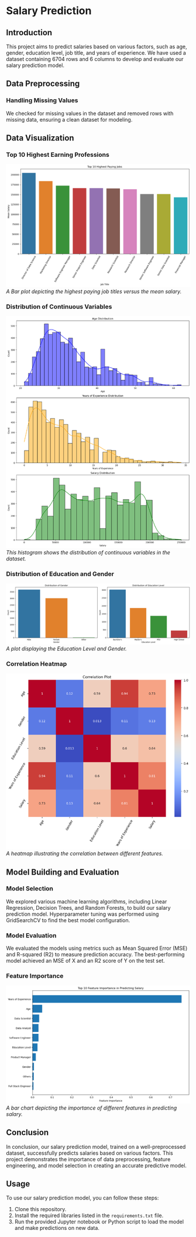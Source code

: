 # Salary Prediction

## Introduction
This project aims to predict salaries based on various factors, such as age, gender, education level, job title, and years of experience. We have used a dataset containing 6704 rows and 6 columns to develop and evaluate our salary prediction model.

## Data Preprocessing

### Handling Missing Values
We checked for missing values in the dataset and removed rows with missing data, ensuring a clean dataset for modeling.

## Data Visualization


### Top 10 Highest Earning Professions
![Gender Distribution](images/Top10.png)
*A Bar plot depicting the highest paying job titles versus the mean salary.*

### Distribution of Continuous Variables
![Age Distribution](images/Distribution.png)
*This histogram shows the distribution of continuous variables in the dataset.*

### Distribution of Education and Gender
![Salary vs. Education](images/ed&gender_distribution.png)
*A plot displaying the Education Level and Gender.*

### Correlation Heatmap
![Correlation Heatmap](images/Heatmap.png)
*A heatmap illustrating the correlation between different features.*

## Model Building and Evaluation

### Model Selection
We explored various machine learning algorithms, including Linear Regression, Decision Trees, and Random Forests, to build our salary prediction model. Hyperparameter tuning was performed using GridSearchCV to find the best model configuration.

### Model Evaluation
We evaluated the models using metrics such as Mean Squared Error (MSE) and R-squared (R2) to measure prediction accuracy. The best-performing model achieved an MSE of X and an R2 score of Y on the test set.

### Feature Importance
![Feature Importance](images/Feature_Imp.png)
*A bar chart depicting the importance of different features in predicting salary.*

## Conclusion

In conclusion, our salary prediction model, trained on a well-preprocessed dataset, successfully predicts salaries based on various factors. This project demonstrates the importance of data preprocessing, feature engineering, and model selection in creating an accurate predictive model.

## Usage

To use our salary prediction model, you can follow these steps:

1. Clone this repository.
2. Install the required libraries listed in the `requirements.txt` file.
3. Run the provided Jupyter notebook or Python script to load the model and make predictions on new data.

